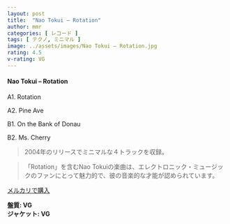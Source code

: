 ```yaml
---
layout: post
title:  "Nao Tokui – Rotation"
author: mmr
categories: [ レコード ]
tags: [ テクノ, ミニマル ]
image: ../assets/images/Nao Tokui – Rotation.jpg
rating: 4.5
v-rating: VG
---
```


#### Nao Tokui – Rotation


A1. Rotation


A2. Pine Ave


B1. On the Bank of Donau


B2. Ms. Cherry


> 2004年のリリースでミニマルな４トラックを収録。

> 「Rotation」を含むNao Tokuiの楽曲は、エレクトロニック・ミュージックのファンにとって魅力的で、彼の音楽的な才能が認められています。


[メルカリで購入](https://jp.mercari.com/item/m61748434887)


<div class="mt-4 mb-4 d-flex align-items-center">
<strong class="mr-1">盤質: VG</strong>
</div>
<div class="mt-4 mb-4 d-flex align-items-center">
<strong class="mr-1">ジャケット: VG</strong>
</div>